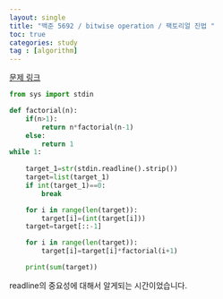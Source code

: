 ```yaml
---
layout: single
title: "백준 5692 / bitwise operation / 팩토리얼 진법 "
toc: true
categories: study
tag : [algorithm]
---
```



[문제 링크](https://www.acmicpc.net/problem/5692)

```python
from sys import stdin

def factorial(n):
    if(n>1):
        return n*factorial(n-1)
    else:
        return 1
while 1:
    
    target_1=str(stdin.readline().strip())
    target=list(target_1)
    if int(target_1)==0:
        break

    for i in range(len(target)):
        target[i]=(int(target[i]))
    target=target[::-1]

    for i in range(len(target)):
        target[i]=target[i]*factorial(i+1)

    print(sum(target))

```
readline의 중요성에 대해서 알게되는 시간이었습니다.